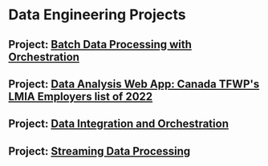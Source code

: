 # Data Engineering Projects

## Project: [Batch Data Processing with Orchestration](https://github.com/Mregojos/Batch-Data-Processing)

## Project: [Data Analysis Web App: Canada TFWP's LMIA Employers list of 2022](https://github.com/Mregojos/Data-Analysis-App)

## Project: [Data Integration and Orchestration](https://github.com/Mregojos/Data-Integration)

## Project: [Streaming Data Processing](https://github.com/Mregojos/Streaming-Data-Processing)




<!--

## Project: [Event Data Processing](https://github.com/Mregojos/Event-Data-Processing)
* About:
* Tech Stack:

## Project: [<API Project>]
* About:
* Tech Stack:

## Project: [Modern Data Processing](https://github.com/Mregojos/Modern-Data-Processing)
* About:
* Tech Stack:


## Project: [Data Processing with Cloud Services](https://github.com/Mregojos/Data-Processing-with-Cloud-Services)
* About:
* Tech Stack:


-->
